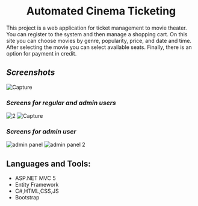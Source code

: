 <h1 align="center" style="border-bottom: none"> Automated Cinema Ticketing</h1>

This project is a web application for ticket management to movie theater.
You can register to the system and then manage a shopping cart.
On this site you can choose movies by genre, popularity, price, and date and time. After selecting the movie you can select available seats.
Finally, there is an option for payment in credit.
</br>

## ***Screenshots***
![Capture](https://user-images.githubusercontent.com/58606266/179973324-8d7c014f-06c2-45ae-a480-265107a7750e.PNG)
### ***Screens for regular and admin users***
![2](https://user-images.githubusercontent.com/58606266/179973337-a948d285-78d2-4c8f-b6d1-38d8b318eb7d.PNG)
![Capture](https://user-images.githubusercontent.com/58606266/179977547-7aa8e298-9a3e-4d3e-833a-bd184c14a171.PNG)
### ***Screens for admin user***
![admin panel](https://user-images.githubusercontent.com/58606266/179973353-f00e55e1-de57-4fe1-b7f4-d72faed49b2a.PNG)
![admin panel 2](https://user-images.githubusercontent.com/58606266/179975364-70941cd9-81a1-4ede-a3c7-067451411979.PNG)

## Languages and Tools:
- ASP.NET MVC 5
- Entity Framework
- C#,HTML,CSS,JS
- Bootstrap
